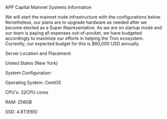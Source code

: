 APP Capital Mainnet Systems Information

We will start the mainnet node infrastructure with the configurations below. Nonetheless, our plans are to upgrade hardware as needed after we become elected as a Super Representative. As we are on startup mode and our team is paying all expenses out-of-pocket, we have budgeted accordingly to maximize our efforts in helping the Tron ecosystem. Currently, our expected budget for this is $60,000 USD annually.

Server Location and Placement:

United States (New York)

System Configuration:

Operating System: CentOS

CPU's:  32CPU cores

RAM:  256GB

SSD: 4.8T(EBS)

